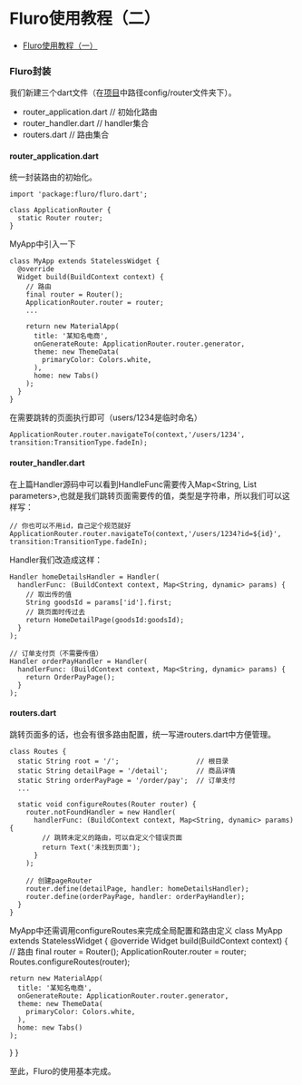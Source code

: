 # Fluro使用教程（二）

* [Fluro使用教程（一）](FLURO1.md)

### Fluro封装
我们新建三个dart文件（在[项目](https://github.com/haolizi/electricity_flutter)中路径config/router文件夹下）。
* router_application.dart  // 初始化路由
* router_handler.dart      // handler集合
* routers.dart             // 路由集合

#### router_application.dart
统一封装路由的初始化。
```
import 'package:fluro/fluro.dart';

class ApplicationRouter {
  static Router router;
}
```
MyApp中引入一下
```
class MyApp extends StatelessWidget {
  @override
  Widget build(BuildContext context) {
    // 路由
    final router = Router();
    ApplicationRouter.router = router;
    ...

    return new MaterialApp(
      title: '某知名电商',
      onGenerateRoute: ApplicationRouter.router.generator,
      theme: new ThemeData(
        primaryColor: Colors.white,
      ),
      home: new Tabs()
    );
  }
}
```
在需要跳转的页面执行即可（users/1234是临时命名）
```
ApplicationRouter.router.navigateTo(context,'/users/1234', transition:TransitionType.fadeIn);
```
#### router_handler.dart
在上篇Handler源码中可以看到HandleFunc需要传入Map<String, List<string> parameters>,也就是我们跳转页面需要传的值，类型是字符串，所以我们可以这样写：

```
// 你也可以不用id，自己定个规范就好
ApplicationRouter.router.navigateTo(context,'/users/1234?id=${id}', transition:TransitionType.fadeIn);
```

Handler我们改造成这样：
```
Handler homeDetailsHandler = Handler(
  handlerFunc: (BuildContext context, Map<String, dynamic> params) {
    // 取出传的值
    String goodsId = params['id'].first;
    // 跳页面时传过去
    return HomeDetailPage(goodsId:goodsId);
  }
);

// 订单支付页（不需要传值）
Handler orderPayHandler = Handler(
  handlerFunc: (BuildContext context, Map<String, dynamic> params) {
    return OrderPayPage();
  }
);
```
#### routers.dart
跳转页面多的话，也会有很多路由配置，统一写进routers.dart中方便管理。
```
class Routes {
  static String root = '/';                   // 根目录
  static String detailPage = '/detail';       // 商品详情
  static String orderPayPage = '/order/pay';  // 订单支付
  ...
  
  static void configureRoutes(Router router) {
    router.notFoundHandler = new Handler(
      handlerFunc: (BuildContext context, Map<String, dynamic> params) {
        // 跳转未定义的路由，可以自定义个错误页面
        return Text('未找到页面');
      }
    );
    
    // 创建pageRouter
    router.define(detailPage, handler: homeDetailsHandler);
    router.define(orderPayPage, handler: orderPayHandler);
  }
}
```
MyApp中还需调用configureRoutes来完成全局配置和路由定义
class MyApp extends StatelessWidget {
  @override
  Widget build(BuildContext context) {
    // 路由
    final router = Router();
    ApplicationRouter.router = router;
    Routes.configureRoutes(router);

    return new MaterialApp(
      title: '某知名电商',
      onGenerateRoute: ApplicationRouter.router.generator,
      theme: new ThemeData(
        primaryColor: Colors.white,
      ),
      home: new Tabs()
    );
  }
}

至此，Fluro的使用基本完成。
